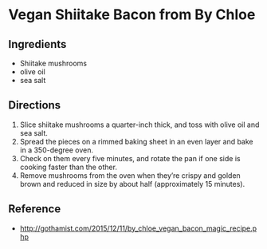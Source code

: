 # Vegan Shiitake Bacon from By Chloe

## Ingredients
* Shiitake mushrooms
* olive oil
* sea salt

## Directions
1. Slice shiitake mushrooms a quarter-inch thick, and toss with olive oil and sea salt. 
2. Spread the pieces on a rimmed baking sheet in an even layer and bake in a 350-degree oven. 
3. Check on them every five minutes, and rotate the pan if one side is cooking faster than the other. 
4. Remove mushrooms from the oven when they’re crispy and golden brown and reduced in size by about half (approximately 15 minutes).

## Reference
* <http://gothamist.com/2015/12/11/by_chloe_vegan_bacon_magic_recipe.php>
